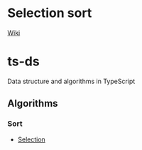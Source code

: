 # Selection sort

[Wiki](https://en.wikipedia.org/wiki/Selection_sort)
# ts-ds

Data structure and algorithms in TypeScript

## Algorithms

### Sort

- [Selection](https://github.com/pluhmylkin/ts-ds/blob/master/src/sort/selection/README.md)
